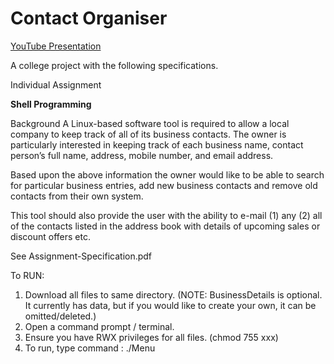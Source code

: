 # Contact Organiser

 [YouTube Presentation](https://www.youtube.com/watch?v=kwtgboVPtxk)

A college project with the following specifications. 

Individual Assignment

**Shell Programming**

Background
A Linux-based software tool is required to allow a local company to keep track of all of its
business contacts. The owner is particularly interested in keeping track of each business name, contact
person’s full name, address, mobile number, and email address.

Based upon the above information the owner would like to be able to search for particular
business entries, add new business contacts and remove old contacts from their own
system.

This tool should also provide the user with the ability to e-mail
      (1) any
      (2) all of the contacts listed in the address book with details of upcoming sales or discount offers etc.


See Assignment-Specification.pdf

To RUN:
1. Download all files to same directory. (NOTE: BusinessDetails is optional. It currently has data, but if you would like to create your own, it can be omitted/deleted.)
2. Open a command prompt / terminal.
3. Ensure you have RWX privileges for all files. (chmod 755 xxx)
4. To run, type command : ./Menu
      
 
 

            
